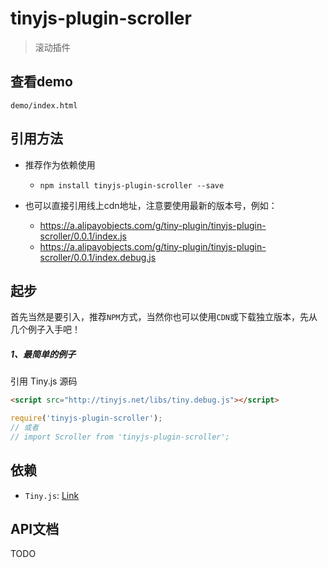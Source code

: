 # tinyjs-plugin-scroller

> 滚动插件

## 查看demo

`demo/index.html`

## 引用方法

- 推荐作为依赖使用

  - `npm install tinyjs-plugin-scroller --save`

- 也可以直接引用线上cdn地址，注意要使用最新的版本号，例如：

  - https://a.alipayobjects.com/g/tiny-plugin/tinyjs-plugin-scroller/0.0.1/index.js
  - https://a.alipayobjects.com/g/tiny-plugin/tinyjs-plugin-scroller/0.0.1/index.debug.js

## 起步
首先当然是要引入，推荐`NPM`方式，当然你也可以使用`CDN`或下载独立版本，先从几个例子入手吧！

##### 1、最简单的例子

引用 Tiny.js 源码
``` html
<script src="http://tinyjs.net/libs/tiny.debug.js"></script>
```
``` js
require('tinyjs-plugin-scroller');
// 或者
// import Scroller from 'tinyjs-plugin-scroller';
```

## 依赖
- `Tiny.js`: [Link](http://tinyjs.net/#/docs/api)

## API文档

TODO
